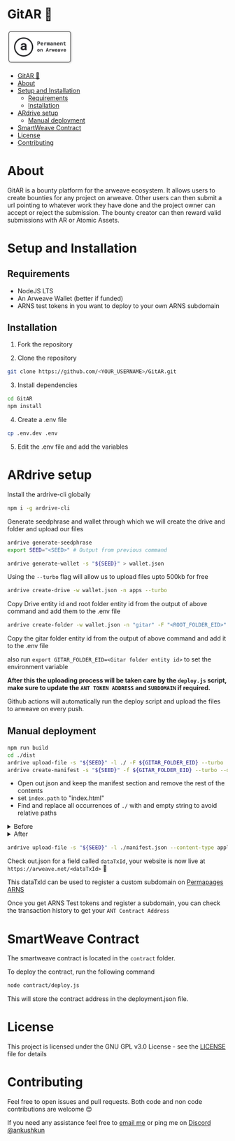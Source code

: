 # GitAR 🎸 

<a href="https://gitar_ankushkun.g8way.io" target="_blank"><img src="./src/assets/perma.svg" width="150px"></a>

- [GitAR 🎸](#gitar-)
- [About](#about)
- [Setup and Installation](#setup-and-installation)
  - [Requirements](#requirements)
  - [Installation](#installation)
- [ARdrive setup](#ardrive-setup)
  - [Manual deployment](#manual-deployment)
- [SmartWeave Contract](#smartweave-contract)
- [License](#license)
- [Contributing](#contributing)

# About

GitAR is a bounty platform for the arweave ecosystem.
It allows users to create bounties for any project on arweave.
Other users can then submit a url pointing to whatever work they have done and the project owner can accept or reject the submission. The bounty creator can then reward valid submissions with AR or Atomic Assets.

# Setup and Installation

## Requirements

- NodeJS LTS
- An Arweave Wallet (better if funded)
- ARNS test tokens in you want to deploy to your own ARNS subdomain

## Installation

1. Fork the repository

2. Clone the repository

```bash
git clone https://github.com/<YOUR_USERNAME>/GitAR.git
```

3. Install dependencies

```bash
cd GitAR
npm install
```

4. Create a .env file

```bash
cp .env.dev .env
```

5. Edit the .env file and add the variables

# ARdrive setup

Install the ardrive-cli globally

```bash
npm i -g ardrive-cli
```

Generate seedphrase and wallet through which we will create the drive and folder and upload our files

```bash
ardrive generate-seedphrase
export SEED="<SEED>" # Output from previous command
```

```bash
ardrive generate-wallet -s "${SEED}" > wallet.json
```

Using the `--turbo` flag will allow us to upload files upto 500kb for free

```bash
ardrive create-drive -w wallet.json -n apps --turbo
```

Copy Drive entity id and root folder entity id from the output of above command and add them to the .env file

```bash
ardrive create-folder -w wallet.json -n "gitar" -F "<ROOT_FOLDER_EID>" --turbo
```

Copy the gitar folder entity id from the output of above command and add it to the .env file

also run `export GITAR_FOLDER_EID=<Gitar folder entity id>` to set the environment variable

**After this the uploading process will be taken care by the `deploy.js` script, make sure to update the `ANT TOKEN ADDRESS` and `SUBDOMAIN` if required.**

Github actions will automatically run the deploy script and upload the files to arweave on every push.

## Manual deployment

```bash
npm run build
cd ./dist
ardrive upload-file -s "${SEED}" -l ./ -F ${GITAR_FOLDER_EID} --turbo
ardrive create-manifest -s "${SEED}" -f ${GITAR_FOLDER_EID} --turbo --dry-run > out.json
```

- Open out.json and keep the manifest section and remove the rest of the contents
- set `index.path` to "index.html"
- Find and replace all occurrences of `./` with and empty string to avoid relative paths

<details>
<summary>Before</summary>

```json
{
   "manifest": "arweave/paths",
   "version": "0.1.0",
   "index": {
      "path": "./404.html"
   },
   "paths": {
      "./404.html": {
         "id": "j-0gtXjXZoql1skhD3HNUbCn6ze-VnXYIt6x0Gajtow"
      },
      "./assets/index-c5b8b06a.css": {
          "id": "mY6nU2zuzMdDMADKybWkXb8WgJt-qdzi_lRH3O1Vxcg"
      },
      "./assets/wallet-f1ba16a9.svg": {
          "id": "6YXrOjpwqdHdTxUm1dd3MmBVFyXGs-b_gkb52K7GSPE"
      },
      "./index.html": {
          "id": "vNCT5Gv9YgC8TL6viN_t6zsDrR5Zdhoyp1AfQIuekUY"
      }
   }
}
```
</details>

<details>
<summary>After</summary>

```json
{
   "manifest": "arweave/paths",
   "version": "0.1.0",
   "index": {
      "path": "index.html"
   },
   "paths": {
      "404.html": {
         "id": "j-0gtXjXZoql1skhD3HNUbCn6ze-VnXYIt6x0Gajtow"
      },
      "assets/index-c5b8b06a.css": {
          "id": "mY6nU2zuzMdDMADKybWkXb8WgJt-qdzi_lRH3O1Vxcg"
      },
      "assets/wallet-f1ba16a9.svg": {
          "id": "6YXrOjpwqdHdTxUm1dd3MmBVFyXGs-b_gkb52K7GSPE"
      },
      "index.html": {
          "id": "vNCT5Gv9YgC8TL6viN_t6zsDrR5Zdhoyp1AfQIuekUY"
      }
   }
}
```
</details>

```bash
ardrive upload-file -s "${SEED}" -l ./manifest.json --content-type application/x.arweave-manifest+json -F ${GITAR_FOLDER_EID} --turbo > ../out.json
```

Check out.json for a field called `dataTxId`, your website is now live at `https://arweave.net/<dataTxId>` 🥳

This dataTxId can be used to register a custom subdomain on [Permapages ARNS](https://permapages.app/#/arns)

Once you get ARNS Test tokens and register a subdomain, you can check the transaction history to get your `ANT Contract Address`


# SmartWeave Contract

The smartweave contract is located in the `contract` folder.

To deploy the contract, run the following command

```bash
node contract/deploy.js
```

This will store the contract address in the deployment.json file.

# License

This project is licensed under the GNU GPL v3.0 License - see the [LICENSE](LICENSE) file for details

# Contributing

Feel free to open issues and pull requests. Both code and non code contributions are welcome 😊

If you need any assistance feel free to [email me](mailto:ankush4singh@gmail.com) or ping me on [Discord @ankushkun](https://discord.gg/vFg3armSck)
